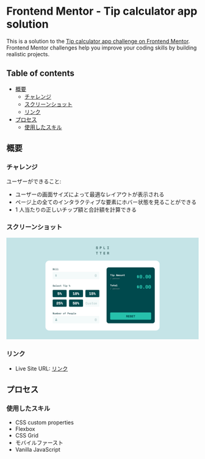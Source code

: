 # Frontend Mentor - Tip calculator app solution

This is a solution to the [Tip calculator app challenge on Frontend Mentor](https://www.frontendmentor.io/challenges/tip-calculator-app-ugJNGbJUX). Frontend Mentor challenges help you improve your coding skills by building realistic projects.

## Table of contents

-   [概要](#概要)
    -   [チャレンジ](#チャレンジ)
    -   [スクリーンショット](#スクリーンショット)
    -   [リンク](#リンク)
-   [プロセス](#プロセス)
    -   [使用したスキル](#使用したスキル)

## 概要

### チャレンジ

ユーザーができること:

-   ユーザーの画面サイズによって最適なレイアウトが表示される
-   ページ上の全てのインタラクティブな要素にホバー状態を見ることができる
-   1 人当たりの正しいチップ額と合計額を計算できる

### スクリーンショット

![](./screenshot.png)

### リンク

-   Live Site URL: [リンク](https://your-live-site-url.com)

## プロセス

### 使用したスキル

-   CSS custom properties
-   Flexbox
-   CSS Grid
-   モバイルファースト
-   Vanilla JavaScript
